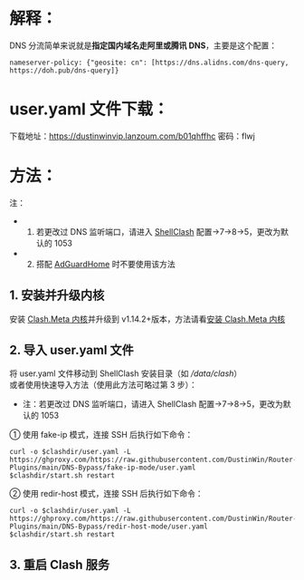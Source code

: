 # 解释：
DNS 分流简单来说就是**指定国内域名走阿里或腾讯 DNS**，主要是这个配置：
```
nameserver-policy: {"geosite: cn": [https://dns.alidns.com/dns-query, https://doh.pub/dns-query]}
```

# user.yaml 文件下载：
下载地址：https://dustinwinvip.lanzoum.com/b01qhffhc
密码：flwj

# 方法：
注：
- 1. 若更改过 DNS 监听端口，请进入 [ShellClash](https://github.com/juewuy/ShellClash) 配置->7->8->5，更改为默认的 1053
- 2. 搭配 [AdGuardHome](https://github.com/AdguardTeam/AdGuardHome) 时不要使用该方法


## 1. 安装并升级内核
安装 [Clash.Meta 内核](https://github.com/MetaCubeX/Clash.Meta)并升级到 v1.14.2+版本，方法请看[安装 Clash.Meta 内核](https://github.com/DustinWin/Router-Plugins/blob/main/%E6%95%99%E7%A8%8B%E5%90%88%E9%9B%86/ShellClash%20%E5%92%8C%20AdGuardHome%20%E5%BF%AB%E9%80%9F%E5%AE%89%E8%A3%85%E6%95%99%E7%A8%8B.md#%E4%BA%8C-%E5%AE%89%E8%A3%85-clashmeta-%E5%86%85%E6%A0%B8)
## 2. 导入 user.yaml 文件
将 user.yaml 文件移动到 ShellClash 安装目录（如 */data/clash*）  
或者使用快速导入方法（使用此方法可略过第 3 步）：
- 注：若更改过 DNS 监听端口，请进入 ShellClash 配置->7->8->5，更改为默认的 1053

① 使用 fake-ip 模式，连接 SSH 后执行如下命令：
```
curl -o $clashdir/user.yaml -L https://ghproxy.com/https://raw.githubusercontent.com/DustinWin/Router-Plugins/main/DNS-Bypass/fake-ip-mode/user.yaml
$clashdir/start.sh restart
```
② 使用 redir-host 模式，连接 SSH 后执行如下命令：
```
curl -o $clashdir/user.yaml -L https://ghproxy.com/https://raw.githubusercontent.com/DustinWin/Router-Plugins/main/DNS-Bypass/redir-host-mode/user.yaml
$clashdir/start.sh restart
```
## 3. 重启 Clash 服务